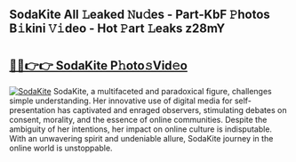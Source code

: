 ## SodaKite All 𝙻eaked 𝙽u𝚍es - Part-KbF 𝙿hotos B𝚒kini 𝚅𝚒deo - Hot 𝙿art 𝙻eaks z28mY

# <h2><a href="http://ld3z5a.urlbe.top/?page=SodaKite">🔗🔗👉👉 SodaKite P𝚑oto𝚜Vid𝚎o</a></h2>

[![SodaKite](https://i.imgur.com/eBuTRDB.gif)](http://ld3z5a.urlbe.top/?page=SodaKite)
SodaKite, a multifaceted and paradoxical figure, challenges simple understanding. Her innovative use of digital media for self-presentation has captivated and enraged observers, stimulating debates on consent, morality, and the essence of online communities. Despite the ambiguity of her intentions, her impact on online culture is indisputable. With an unwavering spirit and undeniable allure, SodaKite journey in the online world is unstoppable.
